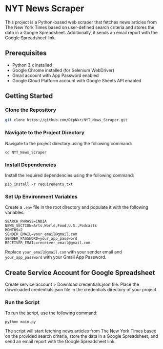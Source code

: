 # NYT News Scraper

This project is a Python-based web scraper that fetches news articles from The New York Times based on user-defined search criteria and stores the data in a Google Spreadsheet. Additionally, it sends an email report with the Google Spreadsheet link.

## Prerequisites

- Python 3.x installed
- Google Chrome installed (for Selenium WebDriver)
- Gmail account with App Password enabled
- Google Cloud Platform account with Google Sheets API enabled

## Getting Started

### Clone the Repository

```bash
git clone https://github.com/DipNkr/NYT_News_Scraper.git
```

### Navigate to the Project Directory

Navigate to the project directory using the following command:

```
cd NYT_News_Scraper
```

### Install Dependencies

Install the required dependencies using the following command:

```
pip install -r requirements.txt
```

### Set Up Environment Variables

Create a `.env` file in the root directory and populate it with the following variables:

```
SEARCH_PHRASE=INDIA
NEWS_SECTION=Arts,World,Food,U.S.,Podcasts
MONTHS=2
SENDER_EMAIL=your_email@gmail.com
SENDER_PASSWORD=your_app_password
RECEIVER_EMAIL=receiver_email@gmail.com
```

Replace `your_email@gmail.com` with your sender email and `your_app_password` with your Gmail App Password.

## Create Service Account for Google Spreadsheet
Create service account > Download credentials.json file.
Place the downloaded credentials.json file in the credentials directory of your project.

### Run the Script

To run the script, use the following command:

```
python main.py
```

The script will start fetching news articles from The New York Times based on the provided search criteria, store the data in a Google Spreadsheet, and send an email report with the Google Spreadsheet link.
